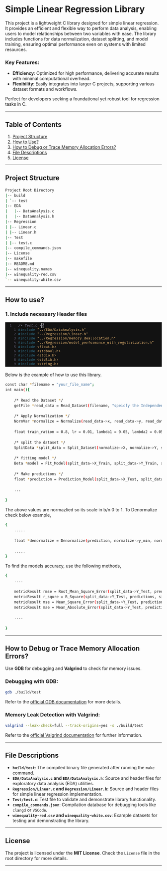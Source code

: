 # Simple Linear Regression Library

This project is a lightweight C library designed for simple linear regression. It provides an efficient and flexible way to perform data analysis, enabling users to model relationships between two variables with ease. The library includes functions for data normalization, dataset splitting, and model training, ensuring optimal performance even on systems with limited resources.

### Key Features:
- **Efficiency**: Optimized for high performance, delivering accurate results with minimal computational overhead.
- **Flexibility**: Easily integrates into larger C projects, supporting various dataset formats and workflows.

Perfect for developers seeking a foundational yet robust tool for regression tasks in C.

---

## Table of Contents
1. [Project Structure](#project-structure)  
2. [How to Use?](#how-to-use)  
3. [How to Debug or Trace Memory Allocation Errors?](#how-to-debug-or-trace-memory-allocation-errors)  
4. [File Descriptions](#file-descriptions)  
5. [License](#license)  

---

## Project Structure

```bash
Project Root Directory
|-- build
| `-- test
|-- EDA
|   |-- DataAnalysis.c
|   |-- DataAnalysis.h
|-- Regression
| |-- Linear.c
| |-- Linear.h
|-- Test
| |-- test.c
|-- compile_commands.json
|-- License
|-- makefile
|-- README.md
|-- winequality.names
|-- winequality-red.csv
`-- winequality-white.csv
```

---

## How to use?

### 1. Include necessary Header files 

![HeaderFile](images/HeaderFile.png)

Below is the example of how to use this library.
```bash
const char *filename = "your_file_name";
int main(){
   
    /* Read the Dataset */
    getFile *read_data = Read_Dataset(filename, "speicfy the Independent_var col", "specify the Dependent_var col");
    
    /* Apply Normalization */
    NormVar *normalize = Normalize(read_data->x, read_data->y, read_data->num_rows);
    
    float train_ration = 0.8, lr = 0.01, lambda1 = 0.05, lambda2 = 0.05;

    /* split the dataset */
    SplitData *split_data = Split_Dataset(normalize->X, normalize->Y, size_x, train_ratio);

    /* fitting model */
    Beta *model = Fit_Model(split_data->X_Train, split_data->Y_Train, split_data->train_size, split_data->train_size, epochs, lr, lambda1, lambda2);
    
    /* Make predictions */
    float *prediction = Prediction_Model(split_data->X_Test, split_data->test_size, *model);
    
    ...

}
```

The above values are normazlied so its scale in b/n 0 to 1. To Denormalize check below example,
```bash
{
    .....
    
    float *denormalize = Denormalize(prediction, normalize->y_min, normalize->y_max, split_data->test_size);
    
    .....
}
```


To find the models accuracy, use the following methods,
```bash
{
    ....
    
    metricResult rmse = Root_Mean_Square_Error(split_data->Y_Test, predictions, size_y);
    metricResult r_squre = R_Square(split_data->Y_Test, predictions, size_y);
    metricResult mse = Mean_Square_Error(split_data->Y_Test, predictions, size_y);
    metricResult mae = Mean_Absolute_Error(split_data->Y_Test, predictions, size_y);

    ....

}
```


---

## How to Debug or Trace Memory Allocation Errors?

Use **GDB** for debugging and **Valgrind** to check for memory issues.

### Debugging with GDB:
```bash
gdb ./build/test
```

Refer to the [official GDB documentation](https://www.gnu.org/software/gdb/documentation/) for more details.

### Memory Leak Detection with Valgrind:
```bash
valgrind --leak-check=full --track-origins=yes -s ./build/test
```

Refer to the [official Valgrind documentation](https://valgrind.org/docs/) for further information.

---

## File Descriptions
- **`build/test`**: The compiled binary file generated after running the `make` command.
- **`EDA/DataAnalysis.c` and `EDA/DataAnalysis.h`**: Source and header files for exploratory data analysis (EDA) utilities.
- **`Regression/Linear.c` and `Regression/Linear.h`**: Source and header files for simple linear regression implementation.
- **`Test/test.c`**: Test file to validate and demonstrate library functionality.
- **`compile_commands.json`**: Compilation database for debugging tools like `clangd` or `VSCode`.
- **`winequality-red.csv` and `winequality-white.csv`**: Example datasets for testing and demonstrating the library.

---

## License

The project is licensed under the **MIT License**. Check the `License` file in the root directory for more details.

---

